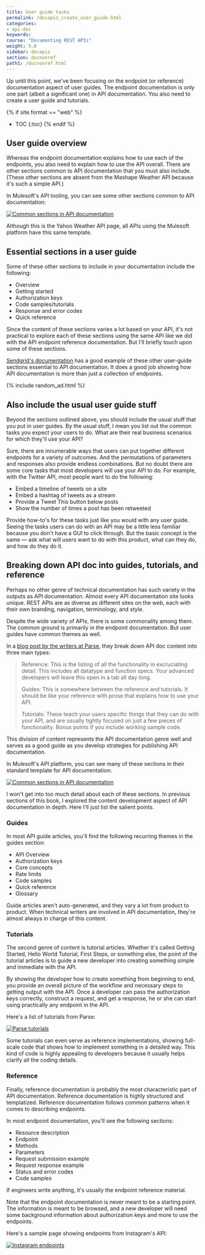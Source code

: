 ```yaml
---
title: User guide tasks
permalink: /docapis_create_user_guide.html
categories:
- api-doc
keywords:
course: "Documenting REST APIs"
weight: 5.0
sidebar: docapis
section: docnonref
path1: /docnonref.html
---
```


Up until this point, we've been focusing on the endpoint (or reference) documentation aspect of user guides. The endpoint documentation is only one part (albeit a significant one) in API documentation. You also need to create a user guide and tutorials.

{% if site.format == "web" %}
* TOC
{:toc}
{% endif %}

## User guide overview

Whereas the endpoint documentation explains how to use each of the endpoints, you also need to explain how to use the API overall. There are other sections common to API documentation that you must also include. (These other sections are absent from the Mashape Weather API because it's such a simple API.)

In Mulesoft's API tooling, you can see some other sections common to API documentation:

<a href="http://api-portal.anypoint.mulesoft.com/yahoo/api/yahoo-weather-api"><img src="images/commonsections.png" alt="Common sections in API documentation" /></a>

Although this is the Yahoo Weather API page, all APIs using the Mulesoft platform have this same template.

## Essential sections in a user guide

Some of these other sections to include in your documentation include the following:

* Overview
* Getting started
* Authorization keys
* Code samples/tutorials
* Response and error codes
* Quick reference

Since the content of these sections varies a lot based on your API, it's not practical to explore each of these sections using the same API like we did with the API endpoint reference documentation. But I'll briefly touch upon some of these sections.

[Sendgrid's documentation](https://sendgrid.com/docs) has a good example of these other user-guide sections essential to API documentation. It does a good job showing how API documentation is more than just a collection of endpoints.

{% include random_ad.html %}

## Also include the usual user guide stuff

Beyond the sections outlined above, you should include the usual stuff that you put in user guides. By the usual stuff, I mean you list out the common tasks you expect your users to do. What are their real business scenarios for which they'll use your API?

Sure, there are innumerable ways that users can put together different endpoints for a variety of outcomes. And the permutations of parameters and responses also provide endless combinations. But no doubt there are some core tasks that most developers will use your API to do. For example, with the Twitter API, most people want to do the following:

 * Embed a timeline of tweets on a site
 * Embed a hashtag of tweets as a stream
 * Provide a Tweet This button below posts
 * Show the number of times a post has been retweeted

 Provide how-to's for these tasks just like you would with any user guide. Seeing the tasks users can do with an API may be a little less familiar because you don't have a GUI to click through. But the basic concept is the same &mdash; ask what will users want to do with this product, what can they do, and how do they do it.


## Breaking down API doc into guides, tutorials, and reference

Perhaps no other genre of technical documentation has such variety in the outputs as API documentation. Almost every API documentation site looks unique. REST APIs are as diverse as different sites on the web, each with their own branding, navigation, terminology, and style.

Despite the wide variety of APIs, there is some commonality among them. The common ground is primarily in the endpoint documentation. But user guides have common themes as well.

In a [blog post by the writers at Parse](http://blog.parse.com/learn/engineering/designing-great-api-docs/), they break down API doc content into three main types:

>Reference: This is the listing of all the functionality in excruciating detail. This includes all datatype and function specs. Your advanced developers will leave this open in a tab all day long.
>
>Guides: This is somewhere between the reference and tutorials. It should be like your reference with prose that explains how to use your API.
>
>Tutorials: These teach your users specific things that they can do with your API, and are usually tightly focused on just a few pieces of functionality. Bonus points if you include working sample code.

This division of content represents the API documentation genre well and serves as a good guide as you develop strategies for publishing API documentation.

In Mulesoft's API platform, you can see many of these sections in their standard template for API documentation:

<a href="http://api-portal.anypoint.mulesoft.com/yahoo/api/yahoo-weather-api?ref=apihub"><img src="images/commonsections.png" alt="Common sections in API documentation" /></a>

I won't get into too much detail about each of these sections. In previous sections of this book, I explored the content development aspect of API documentation in depth. Here I'll just list the salient points.

### Guides

In most API guide articles, you'll find the following recurring themes in the guides section:

* API Overview
* Authorization keys
* Core concepts
* Rate limits
* Code samples
* Quick reference
* Glossary

Guide articles aren't auto-generated, and they vary a lot from product to product. When technical writers are involved in API documentation, they're almost always in charge of this content.

### Tutorials

The second genre of content is tutorial articles. Whether it's called Getting Started, Hello World Tutorial, First Steps, or something else, the point of the tutorial articles is to guide a new developer into creating something simple and immediate with the API.

By showing the developer how to create something from beginning to end, you provide an overall picture of the workflow and necessary steps to getting output with the API. Once a developer can pass the authorization keys correctly, construct a request, and get a response, he or she can start using practically any endpoint in the API.

Here's a list of tutorials from Parse:

<a href="https://www.parse.com/tutorials"><img src="images/parsetutorials.png" alt="Parse tutorials" /></a>

Some tutorials can even serve as reference implementations, showing full-scale code that shows how to implement something in a detailed way. This kind of code is highly appealing to developers because it usually helps clarify all the coding details.

### Reference

Finally, reference documentation is probably the most characteristic part of API documentation. Reference documentation is highly structured and templatized. Reference documentation follows common patterns when it comes to describing endpoints.

In most endpoint documentation, you'll see the following sections:

* Resource description
* Endpoint
* Methods
* Parameters
* Request submission example
* Request response example
* Status and error codes
* Code samples

If engineers write anything, it's usually the endpoint reference material.

Note that the endpoint documentation is never meant to be a starting point. The information is meant to be browsed, and a new developer will need some background information about authorization keys and more to use the endpoints.

Here's a sample page showing endpoints from Instagram's API:

<a href="https://instagram.com/developer/endpoints/relationships/"><img src="images/instagramref.png" alt="Instagram endpoints" /></a>
